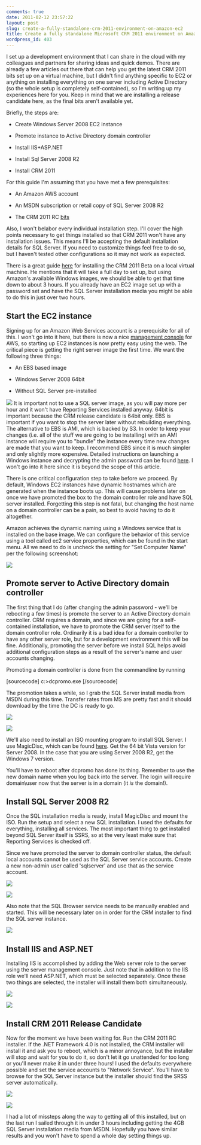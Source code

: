 ```yaml
---
comments: true
date: 2011-02-12 23:57:22
layout: post
slug: create-a-fully-standalone-crm-2011-environment-on-amazon-ec2
title: Create a fully standalone Microsoft CRM 2011 environment on Amazon EC2
wordpress_id: 403
---
```


I set up a development environment that I can share in the cloud with my colleagues and partners for sharing ideas and quick demos. There are already a few articles out there that can help you get the latest CRM 2011 bits set up on a virtual machine, but I didn't find anything specific to EC2 or anything on installing everything on one server including Active Directory (so the whole setup is completely self-contained), so I'm writing up my experiences here for you. Keep in mind that we are installing a release candidate here, as the final bits aren't available yet.

Briefly, the steps are:





  * Create Windows Server 2008 EC2 instance


  * Promote instance to Active Directory domain controller


  * Install IIS+ASP.NET


  * Install Sql Server 2008 R2


  * Install CRM 2011



For this guide I'm assuming that you have met a few prerequisites:


  * An Amazon AWS account


  * An MSDN subscription or retail copy of SQL Server 2008 R2


  * The CRM 2011 RC [bits](http://www.microsoft.com/downloads/en/details.aspx?FamilyID=c3f82c6f-c123-4e80-b9b2-ee422a16b91d)



Also, I won't belabor every individual installation step. I'll cover the high points necessary to get things installed so that CRM 2011 won't have any installation issues. This means I'll be accepting the default installation details for SQL Server. If you need to customize things feel free to do so, but I haven't tested other configurations so it may not work as expected.

There is a great guide [here](http://crmscape.blogspot.com/2010/09/creating-ms-crm-2011-vm-part-1-of-2.html) for installing the CRM 2011 Beta on a local virtual machine. He mentions that it will take a full day to set up, but using Amazon's available Windows images, we should be able to get that time down to about 3 hours. If you already have an EC2 image set up with a password set and have the SQL Server installation media you might be able to do this in just over two hours.



## Start the EC2 instance



Signing up for an Amazon Web Services account is a prerequisite for all of this. I won't go into it here, but there is now a nice [management console](https://console.aws.amazon.com) for AWS, so starting up EC2 instances is now pretty easy using the web. The critical piece is getting the right server image the first time. We want the following three things:





  * An EBS based image


  * Windows Server 2008 64bit


  * Without SQL Server pre-installed


[![](http://crmvoyager.files.wordpress.com/2011/02/ami.png)](http://crmvoyager.files.wordpress.com/2011/02/ami.png)
It is important not to use a SQL server image, as you will pay more per hour and it won't have Reporting Services installed anyway. 64bit is important because the CRM release candidate is 64bit only. EBS is important if you want to stop the server later without rebuilding everything. The alternative to EBS is AMI, which is backed by S3. In order to keep your changes (i.e. all of the stuff we are going to be installing) with an AMI instance will require you to "bundle" the instance every time new changes are made that you want to keep. I recommend EBS since it is much simpler and only slightly more expensive. Detailed instructions on launching a Windows instance and decrypting the admin password can be found [here](http://www.michaelckennedy.net/blog/2010/01/31/BuildingWindowsMachinesInAmazonEC2.aspx). I won't go into it here since it is beyond the scope of this article.

There is one critical configuration step to take before we proceed. By default, Windows EC2 instances have dynamic hostnames which are generated when the instance boots up. This will cause problems later on once we have promoted the box to the domain controller role and have SQL server installed. Forgetting this step is not fatal, but changing the host name on a domain controller can be a pain, so best to avoid having to do it altogether.

Amazon achieves the dynamic naming using a Windows service that is installed on the base image. We can configure the behavior of this service using a tool called ec2 service properties, which can be found in the start menu. All we need to do is uncheck the setting for "Set Computer Name" per the following screenshot:

[![](http://crmvoyager.files.wordpress.com/2011/02/ec2-setname.png)](http://crmvoyager.files.wordpress.com/2011/02/ec2-setname.png)



## Promote server to Active Directory domain controller



The first thing that I do (after changing the admin password - we'll be rebooting a few times) is promote the server to an Active Directory domain controller. CRM requires a domain, and since we are going for a self-contained installation, we have to promote the CRM server itself to the domain controller role. Ordinarily it is a bad idea for a domain controller to have any other server role, but for a development environment this will be fine. Additionally, promoting the server before we install SQL helps avoid additional configuration steps as a result of the server's name and user accounts changing.

Promoting a domain controller is done from the commandline by running

[sourcecode]
c:\>dcpromo.exe 
[/sourcecode]

The promotion takes a while, so I grab the SQL Server install media from MSDN during this time. Transfer rates from MS are pretty fast and it should download by the time the DC is ready to go.

[![](http://crmvoyager.files.wordpress.com/2011/02/newdomain.png)](http://crmvoyager.files.wordpress.com/2011/02/newdomain.png)

[![](http://crmvoyager.files.wordpress.com/2011/02/domain-name.png)](http://crmvoyager.files.wordpress.com/2011/02/domain-name.png)

We'll also need to install an ISO mounting program to install SQL Server. I use MagicDisc, which can be found [here](http://www.magiciso.com/tutorials/miso-magicdisc-overview.htm). Get the 64 bit Vista version for Server 2008. In the case that you are using Server 2008 R2, get the Windows 7 version.

You'll have to reboot after dcpromo has done its thing. Remember to use the new domain name when you log back into the server. The login will require domain\user now that the server is in a domain (it _is_ the domain!).



## Install SQL Server 2008 R2


Once the SQL installation media is ready, install MagicDisc and mount the ISO. Run the setup and select a new SQL installation. I used the defaults for everything, installing all services. The most important thing to get installed beyond SQL Server itself is SSRS, so at the very least make sure that Reporting Services is checked off. 

Since we have promoted the server to domain controller status, the default local accounts cannot be used as the SQL Server service accounts. Create a new non-admin user called 'sqlserver' and use that as the service account. 

[![](http://crmvoyager.files.wordpress.com/2011/02/sqlserver-account.png)](http://crmvoyager.files.wordpress.com/2011/02/sqlserver-account.png)

[![](http://crmvoyager.files.wordpress.com/2011/02/sqlserver-user.png)](http://crmvoyager.files.wordpress.com/2011/02/sqlserver-user.png)


Also note that the SQL Browser service needs to be manually enabled and started. This will be necessary later on in order for the CRM installer to find the SQL server instance.

[![](http://crmvoyager.files.wordpress.com/2011/02/sql-default-install.png)](http://crmvoyager.files.wordpress.com/2011/02/sql-default-install.png)



## Install IIS and ASP.NET



Installing IIS is accomplished by adding the Web server role to the server using the server management console. Just note that in addition to the IIS role we'll need ASP.NET, which must be selected separately. Once these two things are selected, the installer will install them both simultaneously.

[![](http://crmvoyager.files.wordpress.com/2011/02/webserver-role.png)](http://crmvoyager.files.wordpress.com/2011/02/webserver-role.png)

[![](http://crmvoyager.files.wordpress.com/2011/02/asp-net.png)](http://crmvoyager.files.wordpress.com/2011/02/asp-net.png)



## Install CRM 2011 Release Candidate



Now for the moment we have been waiting for. Run the CRM 2011 RC installer. If the .NET Framework 4.0 is not installed, the CRM installer will install it and ask you to reboot, which is a minor annoyance, but the installer will stop and wait for you to do it, so don't let it go unattended for too long or you'll never make it in under three hours! I used the defaults everywhere possible and set the service accounts to "Network Service". You'll have to browse for the SQL Server instance but the installer should find the SRSS server automatically.

[![](http://crmvoyager.files.wordpress.com/2011/02/orgname.png)](http://crmvoyager.files.wordpress.com/2011/02/orgname.png)

[![](http://crmvoyager.files.wordpress.com/2011/02/service-accounts.png)](http://crmvoyager.files.wordpress.com/2011/02/service-accounts.png)

I had a lot of missteps along the way to getting all of this installed, but on the last run I sailed through it in under 3 hours including getting the 4GB SQL Server installation media from MSDN. Hopefully you have similar results and you won't have to spend a whole day setting things up.
